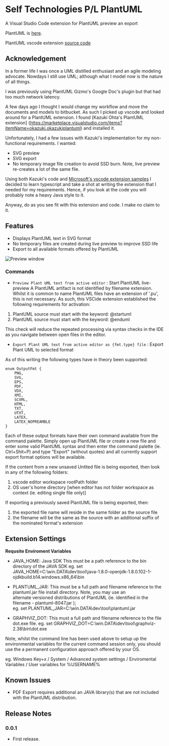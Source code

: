 # Self Technologies P/L PlantUML

A Visual Studio Code extension for PlantUML preview an export 

PlantUML is [here](http://plantuml.com/).

PlantUML vscode extension [source code](https://github.com/ashinw/vscode-plantuml-ext)

## Acknowledgement
In a former life I was once a UML distilled enthusiast and an agile modeling advocate. Nowdays I still use UML; although what I model now is the nature of all things. 

I was previously using PlantUML Gizmo's Google Doc's plugin but that had too much network latency. 

A few days ago I thought I would change my workflow and move the documents and models to bitbucket. As such I picked up vscode and looked around for a PlantUML extension. I found [Kazuki Ohta's PlantUML extension] (https://marketplace.visualstudio.com/items?itemName=okazuki.okazukiplantuml) and installed it.

Unfortunately, I had a few issues with Kazuki's implementation for my non-functional requirements.
I wanted:
- SVG preview
- SVG export
- No temporary image file creation to avoid SSD burn. Note, live preview re-creates a lot of the same file.    

Using both Kazuki's code and [Microsoft's vscode extension samples](https://github.com/Microsoft/vscode-extension-samples/tree/master/contentprovider-sample/) I decided to learn typescript and take a shot at writing the extension that I needed for my requirements. Hence, if you look at the code you will probably note a heavy Java style to it.

Anyway, do as you see fit with this extension and code. I make no claim to it. 


## Features

- Displays PlantUML text in SVG format
- No temporary files are created during live preview to improve SSD life
- Export to all available formats offered by PlantUML

![Preview window](https://github.com/runceel/plantumlpreview/blob/master/images/plantuml.gif?raw=true)

### Commands
- `Preview Plant UML text from active editor` : Start PlantUML live-preview
A PlantUML artifact is not identified by filename extension. Whilst it is common to name PlantUML files have an extension of '.pu', this is not necessary. As such, this VSCide extension established the following requirements for activation:
1. PlantUML source must start with the keyword: @startuml
2. PlantUML source must start with the keyword: @enduml

This check will reduce the repeated processing via syntax checks in the IDE as you navigate between open files in the editor. 

- `Export Plant UML text from active editor as {fmt.type} file` : Export Plant UML to selected format

As of this writing the following types have in theory been supported:

    enum OutputFmt {
        PNG,
        SVG,
        EPS,
        PDF,
        VDX,
        XMI,
        SCXML,
        HTML,
        TXT,
        UTXT,
        LATEX,
        LATEX_NOPREAMBLE
    }

Each of these output formats have their own command available from the command palette. Simply open up PlantUML file or create a new file and enter some valid PlantUML syntax and then enter the command palette (ie. Ctrl+Shit+P) and type "Export" (without quotes) and all currently support export format options will be available. 

If the content from a new unsaved Untited file is being exported, then look in any of the following folders:
1. vscode editor workspace rootPath folder
2. OS user's home directory [when editor has not folder workspace as context (ie. editing single file only)]

If exporting a previously saved PlantUML file is being exported, then:
1. the exported file name will reside in the same folder as the source file
2. the filename will be the same as the source with an additional suffix of the nominated format's extension 


## Extension Settings

**Requsite Enviroment Variables** 

- JAVA_HOME: Java SDK
  This must be a path reference to the bin directory of the JAVA SDK
  eg. set JAVA_HOME=C:\win.DATA\dev\tool\java-1.8.0-openjdk-1.8.0.102-1-ojdkbuild.b14.windows.x86_64\bin 

- PLANTUML_JAR: 
  This must be a full path and filename reference to the plantuml.jar file install directory. Note, you may use an  
  alternate versioned distributions of PlantUML (ie. identified in the filename - plantuml-8047.jar );   
  eg. set PLANTUML_JAR=C:\win.DATA\dev\tool\plantuml.jar 

- GRAPHVIZ_DOT:
  This must a full path and filename reference to the file dot.exe file.
  eg. set GRAPHVIZ_DOT=C:\win.DATA\dev\tool\graphviz-2.38\bin\dot.exe


Note, whilst the command line has been used above to setup up the environmental variables for the current command session only, you should use the a permanent configuration approach offered by your OS.

eg. Windows Key+x / System / Advanced system settings / Enviromental Variables / User variables for %USERNAME%


## Known Issues

- PDF Export requires additional an JAVA library(s) that are not included with the PlantUML distribution. 

## Release Notes

### 0.0.1
- First release.
